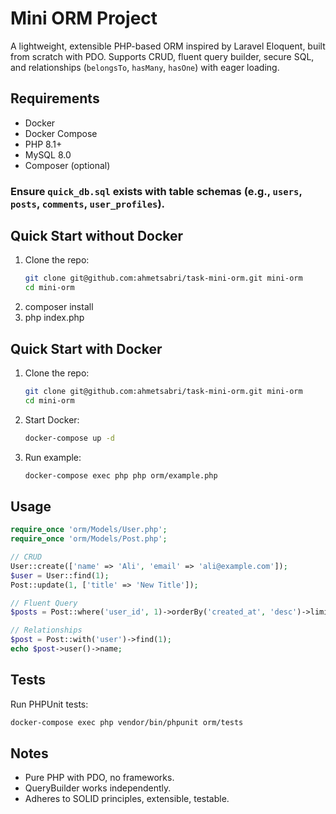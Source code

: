 # Mini ORM Project

A lightweight, extensible PHP-based ORM inspired by Laravel Eloquent, built from scratch with PDO. Supports CRUD, fluent query builder, secure SQL, and relationships (`belongsTo`, `hasMany`, `hasOne`) with eager loading.

## Requirements
- Docker
- Docker Compose
- PHP 8.1+
- MySQL 8.0
- Composer (optional)
###  Ensure `quick_db.sql` exists with table schemas (e.g., `users`, `posts`, `comments`, `user_profiles`).
## Quick Start without Docker
1. Clone the repo:
   ```bash
   git clone git@github.com:ahmetsabri/task-mini-orm.git mini-orm
   cd mini-orm
   ```
2. composer install
3. php index.php

## Quick Start with Docker
1. Clone the repo:
   ```bash
   git clone git@github.com:ahmetsabri/task-mini-orm.git mini-orm
   cd mini-orm
   ```
2. Start Docker:
   ```bash
   docker-compose up -d
   ```
3. Run example:
   ```bash
   docker-compose exec php php orm/example.php
   ```

## Usage
```php
require_once 'orm/Models/User.php';
require_once 'orm/Models/Post.php';

// CRUD
User::create(['name' => 'Ali', 'email' => 'ali@example.com']);
$user = User::find(1);
Post::update(1, ['title' => 'New Title']);

// Fluent Query
$posts = Post::where('user_id', 1)->orderBy('created_at', 'desc')->limit(5)->get();

// Relationships
$post = Post::with('user')->find(1);
echo $post->user()->name;
```

## Tests
Run PHPUnit tests:
```bash
docker-compose exec php vendor/bin/phpunit orm/tests
```

## Notes
- Pure PHP with PDO, no frameworks.
- QueryBuilder works independently.
- Adheres to SOLID principles, extensible, testable.
